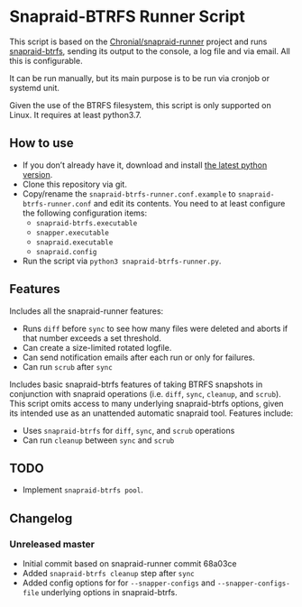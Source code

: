 # Snapraid-BTRFS Runner Script

This script is based on the [Chronial/snapraid-runner](https://github.com/Chronial/snapraid-runner)
project and runs [snapraid-btrfs](https://github.com/automorphism88/snapraid-btrfs), sending
its output to the console, a log file and via email. All this is configurable.

It can be run manually, but its main purpose is to be run via cronjob or systemd unit.

Given the use of the BTRFS filesystem, this script is only supported on Linux. It requires at least python3.7.

## How to use
* If you don’t already have it, download and install
  [the latest python version](https://www.python.org/downloads/).
* Clone this repository via git.
* Copy/rename the `snapraid-btrfs-runner.conf.example` to `snapraid-btrfs-runner.conf` and
  edit its contents. You need to at least configure the following configuration items:
  * `snapraid-btrfs.executable`
  * `snapper.executable`
  * `snapraid.executable`
  * `snapraid.config`
* Run the script via `python3 snapraid-btrfs-runner.py`.

## Features

Includes all the snapraid-runner features:
* Runs `diff` before `sync` to see how many files were deleted and aborts if
  that number exceeds a set threshold.
* Can create a size-limited rotated logfile.
* Can send notification emails after each run or only for failures.
* Can run `scrub` after `sync`

Includes basic snapraid-btrfs features of taking BTRFS snapshots in conjunction with snapraid operations (i.e. 
`diff`, `sync`, `cleanup`, and `scrub`). This script omits access to many underlying snapraid-btrfs options, given its intended 
use as an unattended automatic snapraid tool. Features include:
* Uses `snapraid-btrfs` for `diff`, `sync`, and `scrub` operations
* Can run `cleanup` between `sync` and `scrub`

## TODO
* Implement `snapraid-btrfs pool`.

## Changelog
### Unreleased master
* Initial commit based on snapraid-runner commit 68a03ce
* Added `snapraid-btrfs cleanup` step after `sync`
* Added config options for for `--snapper-configs` and `--snapper-configs-file` underlying options in snapraid-btrfs.